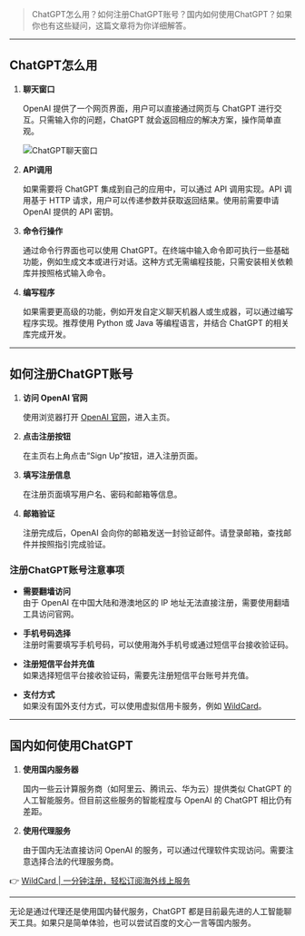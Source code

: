 > ChatGPT怎么用？如何注册ChatGPT账号？国内如何使用ChatGPT？如果你也有这些疑问，这篇文章将为你详细解答。

---

## ChatGPT怎么用

1. **聊天窗口**

   OpenAI 提供了一个网页界面，用户可以直接通过网页与 ChatGPT 进行交互。只需输入你的问题，ChatGPT 就会返回相应的解决方案，操作简单直观。

   ![ChatGPT聊天窗口](https://zhangfeidezhu.com/wp-content/uploads/2025/01/wp_editor_md_0e9b4eeeefcd5a773baa3e0b9dd8cbdf.jpg)

2. **API调用**

   如果需要将 ChatGPT 集成到自己的应用中，可以通过 API 调用实现。API 调用基于 HTTP 请求，用户可以传递参数并获取返回结果。使用前需要申请 OpenAI 提供的 API 密钥。

3. **命令行操作**

   通过命令行界面也可以使用 ChatGPT。在终端中输入命令即可执行一些基础功能，例如生成文本或进行对话。这种方式无需编程技能，只需安装相关依赖库并按照格式输入命令。

4. **编写程序**

   如果需要更高级的功能，例如开发自定义聊天机器人或生成器，可以通过编写程序实现。推荐使用 Python 或 Java 等编程语言，并结合 ChatGPT 的相关库完成开发。

---

## 如何注册ChatGPT账号

1. **访问 OpenAI 官网**

   使用浏览器打开 [OpenAI 官网](https://openai.com)，进入主页。

2. **点击注册按钮**

   在主页右上角点击“Sign Up”按钮，进入注册页面。

3. **填写注册信息**

   在注册页面填写用户名、密码和邮箱等信息。

4. **邮箱验证**

   注册完成后，OpenAI 会向你的邮箱发送一封验证邮件。请登录邮箱，查找邮件并按照指引完成验证。

### 注册ChatGPT账号注意事项

- **需要翻墙访问**  
  由于 OpenAI 在中国大陆和港澳地区的 IP 地址无法直接注册，需要使用翻墙工具访问官网。

- **手机号码选择**  
  注册时需要填写手机号码，可以使用海外手机号或通过短信平台接收验证码。

- **注册短信平台并充值**  
  如果选择短信平台接收验证码，需要先注册短信平台账号并充值。

- **支付方式**  
  如果没有国外支付方式，可以使用虚拟信用卡服务，例如 [WildCard](https://bit.ly/bewildcard)。

---

## 国内如何使用ChatGPT

1. **使用国内服务器**

   国内一些云计算服务商（如阿里云、腾讯云、华为云）提供类似 ChatGPT 的人工智能服务。但目前这些服务的智能程度与 OpenAI 的 ChatGPT 相比仍有差距。

2. **使用代理服务**

   由于国内无法直接访问 OpenAI 的服务，可以通过代理软件实现访问。需要注意选择合法的代理服务商。

👉 [WildCard | 一分钟注册，轻松订阅海外线上服务](https://bit.ly/bewildcard)

---

无论是通过代理还是使用国内替代服务，ChatGPT 都是目前最先进的人工智能聊天工具。如果只是简单体验，也可以尝试百度的文心一言等国内服务。